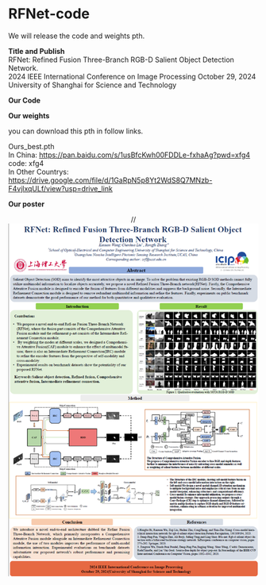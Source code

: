 # RFNet-code

We will release the  code and weights pth.      

**Title and Publish**  
RFNet: Refined Fusion Three-Branch RGB-D Salient Object Detection Network.  
2024 IEEE International Conference on Image Processing October 29, 2024    
University of Shanghai for Science and Technology     

**Our Code**


**Our weights**

you can download this pth in follow links.

Ours_best.pth   
In China: https://pan.baidu.com/s/1usBfcKwh00FDDLe-fxhaAg?pwd=xfg4  code: xfg4   
In Other Countrys: https://drive.google.com/file/d/1GaRpN5p8Yt2WdS8Q7MNzb-F4vjlxqULf/view?usp=drive_link 


**Our poster**
<div align=center>
	// <img src="https://github.com/Corgislam/RFNet-code/blob/main/poster.png"/>

</div>
